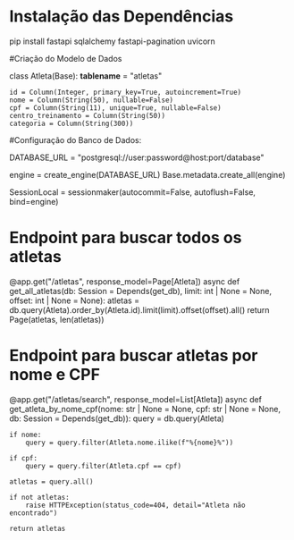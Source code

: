 # Instalação das Dependências

pip install fastapi sqlalchemy fastapi-pagination uvicorn

#Criação do Modelo de Dados

class Atleta(Base):
    __tablename__ = "atletas"

    id = Column(Integer, primary_key=True, autoincrement=True)
    nome = Column(String(50), nullable=False)
    cpf = Column(String(11), unique=True, nullable=False)
    centro_treinamento = Column(String(50))
    categoria = Column(String(300))

#Configuração do Banco de Dados:

DATABASE_URL = "postgresql://user:password@host:port/database"

engine = create_engine(DATABASE_URL)
Base.metadata.create_all(engine)

SessionLocal = sessionmaker(autocommit=False, autoflush=False, bind=engine)

# Endpoint para buscar todos os atletas

@app.get("/atletas", response_model=Page[Atleta])
async def get_all_atletas(db: Session = Depends(get_db), limit: int | None = None, offset: int | None = None):
    atletas = db.query(Atleta).order_by(Atleta.id).limit(limit).offset(offset).all()
    return Page(atletas, len(atletas))


# Endpoint para buscar atletas por nome e CPF

@app.get("/atletas/search", response_model=List[Atleta])
async def get_atleta_by_nome_cpf(nome: str | None = None, cpf: str | None = None, db: Session = Depends(get_db)):
    query = db.query(Atleta)

    if nome:
        query = query.filter(Atleta.nome.ilike(f"%{nome}%"))

    if cpf:
        query = query.filter(Atleta.cpf == cpf)

    atletas = query.all()

    if not atletas:
        raise HTTPException(status_code=404, detail="Atleta não encontrado")

    return atletas

